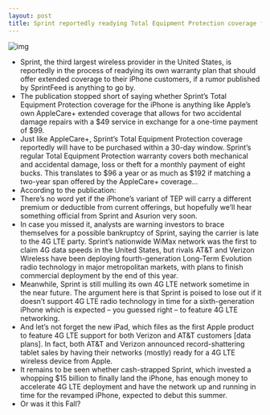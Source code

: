 ```yaml
---
layout: post
title: Sprint reportedly readying Total Equipment Protection coverage for iPhone
---
```

![img](http://media.idownloadblog.com/wp-content/uploads/2011/12/iphone-4s-sprint.jpg)
* Sprint, the third largest wireless provider in the United States, is reportedly in the process of readying its own warranty plan that should offer extended coverage to their iPhone customers, if a rumor published by SprintFeed is anything to go by.
* The publication stopped short of saying whether Sprint’s Total Equipment Protection coverage for the iPhone is anything like Apple’s own AppleCare+ extended coverage that allows for two accidental damage repairs with a $49 service in exchange for a one-time payment of $99.
* Just like AppleCare+, Sprint’s Total Equipment Protection coverage reportedly will have to be purchased within a 30-day window. Sprint’s regular Total Equipment Protection warranty covers both mechanical and accidental damage, loss or theft for a monthly payment of eight bucks. This translates to $96 a year or as much as $192 if matching a two-year span offered by the AppleCare+ coverage…
* According to the publication:
* There’s no word yet if the iPhone’s variant of TEP will carry a different premium or deductible from current offerings, but hopefully we’ll hear something official from Sprint and Asurion very soon.
* In case you missed it, analysts are warning investors to brace themselves for a possible bankruptcy of Sprint, saying the carrier is late to the 4G LTE party. Sprint’s nationwide WiMax network was the first to claim 4G data speeds in the United States, but rivals AT&T and Verizon Wireless have been deploying fourth-generation Long-Term Evolution radio technology in major metropolitan markets, with plans to finish commercial deployment by the end of this year.
* Meanwhile, Sprint is still mulling its own 4G LTE network sometime in the near future. The argument here is that Sprint is poised to lose out if it doesn’t support 4G LTE radio technology in time for a sixth-generation iPhone which is expected – you guessed right – to feature 4G LTE networking.
* And let’s not forget the new iPad, which files as the first Apple product to feature 4G LTE support for both Verizon and AT&T customers [data plans]. In fact, both AT&T and Verizon announced record-shattering tablet sales by having their networks (mostly) ready for a 4G LTE wireless device from Apple.
* It remains to be seen whether cash-strapped Sprint, which invested a whopping $15 billion to finally land the iPhone, has enough money to accelerate 4G LTE deployment and have the network up and running in time for the revamped iPhone, expected to debut this summer.
* Or was it this Fall?

